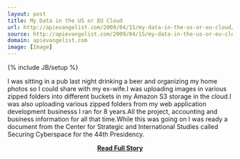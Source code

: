 ```yaml
---
layout: post
title: My Data in the US or EU Cloud
url: http://apievangelist.com/2009/04/15/my-data-in-the-us-or-eu-cloud/
source: http://apievangelist.com/2009/04/15/my-data-in-the-us-or-eu-cloud/
domain: apievangelist.com
image: [Image]
---
```

{% include JB/setup %}<p>I was sitting in a pub last night drinking a beer and organizing my home photos so I could share with my ex-wife.I was uploading images in various zipped folders into different buckets in my Amazon S3 storage in the cloud.I was also uploading various zipped folders from my web application development businesss I ran for 8 years.All the project, accounting and business information for all that time.While this was going on I was ready a document from the Center for Strategic and International Studies called Securing Cyberspace for the 44th Presidency.</p>
<center><p><a href="http://apievangelist.com/2009/04/15/my-data-in-the-us-or-eu-cloud/" style='padding:25px; font-sze:18px; font-weight: bold;'>Read Full Story</a></p></center>
